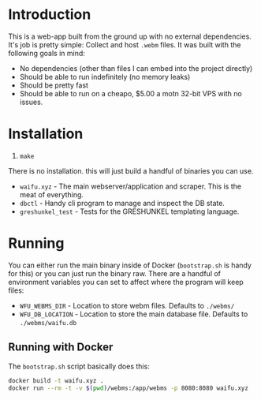 # Introduction

This is a web-app built from the ground up with no external dependencies. It's
job is pretty simple: Collect and host `.webm` files. It was built with the
following goals in mind:

* No dependencies (other than files I can embed into the project directly)
* Should be able to run indefinitely (no memory leaks)
* Should be pretty fast
* Should be able to run on a cheapo, $5.00 a motn 32-bit VPS with no issues.

# Installation

1. `make`

There is no installation. this will just build a handful of binaries you can use.

* `waifu.xyz` - The main webserver/application and scraper. This is the meat of
  everything.
* `dbctl` - Handy cli program to manage and inspect the DB state.
* `greshunkel_test` - Tests for the GRESHUNKEL templating language.

# Running

You can either run the main binary inside of Docker (`bootstrap.sh` is handy for
this) or you can just run the binary raw. There are a handful of environment
variables you can set to affect where the program will keep files:

* `WFU_WEBMS_DIR` - Location to store webm files. Defaults to `./webms/`
* `WFU_DB_LOCATION` - Location to store the main database file. Defaults to
  `./webms/waifu.db`

## Running with Docker

The `bootstrap.sh` script basically does this:

```Bash
docker build -t waifu.xyz .
docker run --rm -t -v $(pwd)/webms:/app/webms -p 8080:8080 waifu.xyz
````
